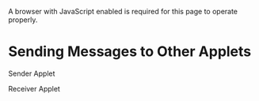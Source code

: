 A browser with JavaScript enabled is required for this page to operate properly.

# Sending Messages to Other Applets

Sender Applet


  
  

Receiver Applet